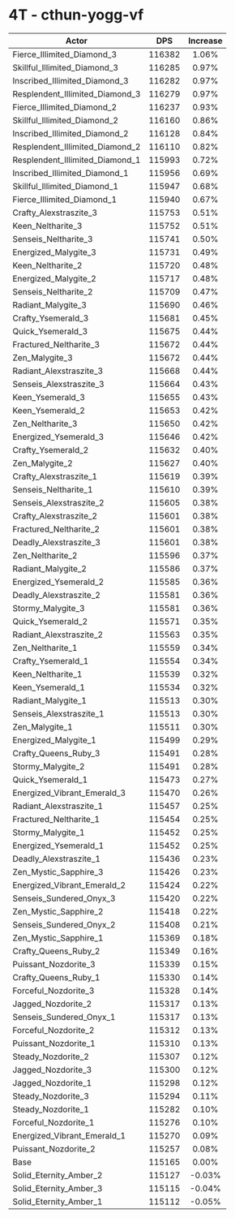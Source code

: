# 4T - cthun-yogg-vf
| Actor | DPS | Increase |
|---|:---:|:---:|
|Fierce_Illimited_Diamond_3|116382|1.06%|
|Skillful_Illimited_Diamond_3|116285|0.97%|
|Inscribed_Illimited_Diamond_3|116282|0.97%|
|Resplendent_Illimited_Diamond_3|116279|0.97%|
|Fierce_Illimited_Diamond_2|116237|0.93%|
|Skillful_Illimited_Diamond_2|116160|0.86%|
|Inscribed_Illimited_Diamond_2|116128|0.84%|
|Resplendent_Illimited_Diamond_2|116110|0.82%|
|Resplendent_Illimited_Diamond_1|115993|0.72%|
|Inscribed_Illimited_Diamond_1|115956|0.69%|
|Skillful_Illimited_Diamond_1|115947|0.68%|
|Fierce_Illimited_Diamond_1|115940|0.67%|
|Crafty_Alexstraszite_3|115753|0.51%|
|Keen_Neltharite_3|115752|0.51%|
|Senseis_Neltharite_3|115741|0.50%|
|Energized_Malygite_3|115731|0.49%|
|Keen_Neltharite_2|115720|0.48%|
|Energized_Malygite_2|115717|0.48%|
|Senseis_Neltharite_2|115709|0.47%|
|Radiant_Malygite_3|115690|0.46%|
|Crafty_Ysemerald_3|115681|0.45%|
|Quick_Ysemerald_3|115675|0.44%|
|Fractured_Neltharite_3|115672|0.44%|
|Zen_Malygite_3|115672|0.44%|
|Radiant_Alexstraszite_3|115668|0.44%|
|Senseis_Alexstraszite_3|115664|0.43%|
|Keen_Ysemerald_3|115655|0.43%|
|Keen_Ysemerald_2|115653|0.42%|
|Zen_Neltharite_3|115650|0.42%|
|Energized_Ysemerald_3|115646|0.42%|
|Crafty_Ysemerald_2|115632|0.40%|
|Zen_Malygite_2|115627|0.40%|
|Crafty_Alexstraszite_1|115619|0.39%|
|Senseis_Neltharite_1|115610|0.39%|
|Senseis_Alexstraszite_2|115605|0.38%|
|Crafty_Alexstraszite_2|115601|0.38%|
|Fractured_Neltharite_2|115601|0.38%|
|Deadly_Alexstraszite_3|115601|0.38%|
|Zen_Neltharite_2|115596|0.37%|
|Radiant_Malygite_2|115586|0.37%|
|Energized_Ysemerald_2|115585|0.36%|
|Deadly_Alexstraszite_2|115581|0.36%|
|Stormy_Malygite_3|115581|0.36%|
|Quick_Ysemerald_2|115571|0.35%|
|Radiant_Alexstraszite_2|115563|0.35%|
|Zen_Neltharite_1|115559|0.34%|
|Crafty_Ysemerald_1|115554|0.34%|
|Keen_Neltharite_1|115539|0.32%|
|Keen_Ysemerald_1|115534|0.32%|
|Radiant_Malygite_1|115513|0.30%|
|Senseis_Alexstraszite_1|115513|0.30%|
|Zen_Malygite_1|115511|0.30%|
|Energized_Malygite_1|115499|0.29%|
|Crafty_Queens_Ruby_3|115491|0.28%|
|Stormy_Malygite_2|115491|0.28%|
|Quick_Ysemerald_1|115473|0.27%|
|Energized_Vibrant_Emerald_3|115470|0.26%|
|Radiant_Alexstraszite_1|115457|0.25%|
|Fractured_Neltharite_1|115454|0.25%|
|Stormy_Malygite_1|115452|0.25%|
|Energized_Ysemerald_1|115452|0.25%|
|Deadly_Alexstraszite_1|115436|0.23%|
|Zen_Mystic_Sapphire_3|115426|0.23%|
|Energized_Vibrant_Emerald_2|115424|0.22%|
|Senseis_Sundered_Onyx_3|115420|0.22%|
|Zen_Mystic_Sapphire_2|115418|0.22%|
|Senseis_Sundered_Onyx_2|115408|0.21%|
|Zen_Mystic_Sapphire_1|115369|0.18%|
|Crafty_Queens_Ruby_2|115349|0.16%|
|Puissant_Nozdorite_3|115339|0.15%|
|Crafty_Queens_Ruby_1|115330|0.14%|
|Forceful_Nozdorite_3|115328|0.14%|
|Jagged_Nozdorite_2|115317|0.13%|
|Senseis_Sundered_Onyx_1|115317|0.13%|
|Forceful_Nozdorite_2|115312|0.13%|
|Puissant_Nozdorite_1|115310|0.13%|
|Steady_Nozdorite_2|115307|0.12%|
|Jagged_Nozdorite_3|115300|0.12%|
|Jagged_Nozdorite_1|115298|0.12%|
|Steady_Nozdorite_3|115294|0.11%|
|Steady_Nozdorite_1|115282|0.10%|
|Forceful_Nozdorite_1|115276|0.10%|
|Energized_Vibrant_Emerald_1|115270|0.09%|
|Puissant_Nozdorite_2|115257|0.08%|
|Base|115165|0.00%|
|Solid_Eternity_Amber_2|115127|-0.03%|
|Solid_Eternity_Amber_3|115115|-0.04%|
|Solid_Eternity_Amber_1|115112|-0.05%|
